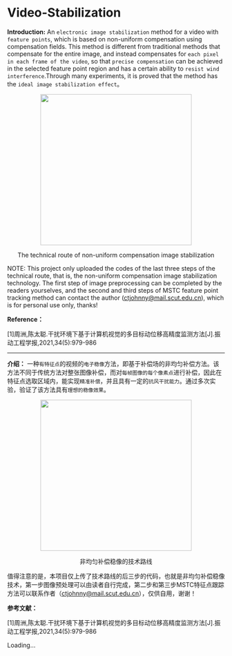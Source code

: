 # Video-Stabilization
**Introduction:** An ``electronic image stabilization`` method for a video with ``feature points``, which is based on non-uniform compensation using compensation fields. This method is different from traditional methods that compensate for the entire image, and instead compensates for ``each pixel in each frame of the video``, so that ``precise compensation`` can be achieved in the selected feature point region and has a certain ability to ``resist wind interference``.Through many experiments, it is proved that the method has the ``ideal image stabilization effect``。

<div align=center><img src=https://github.com/CodeJohnny/Video-Stabilization/assets/97861483/0756de2a-6d4c-4927-bf8f-04d9ba82010cwidth="200" height="350" /></div>

<p align="center">  
The technical route of non-uniform compensation image stabilization
</p> 


NOTE: This project only uploaded the codes of the last three steps of the technical route, that is, the non-uniform compensation image stabilization technology. The first step of image preprocessing can be completed by the readers yourselves, and the second and third steps of MSTC feature point tracking method can contact the author (ctjohnny@mail.scut.edu.cn), which is for personal use only, thanks!

**Reference：**

[1]周洲,陈太聪.干扰环境下基于计算机视觉的多目标动位移高精度监测方法[J].振动工程学报,2021,34(5):979-986

***
**介绍：**
一种``有特征点``的视频的``电子稳像``方法，即基于补偿场的非均匀补偿方法。该方法不同于传统方法对整张图像补偿，而对``每帧图像的每个像素点``进行补偿，因此在特征点选取区域内，能实现``精准补偿``，并且具有一定的``抗风干扰能力``。通过多次实验，验证了该方法具有``理想的稳像效果``。

<div align=center><img src=https://github.com/CodeJohnny/Video-Stabilization/assets/97861483/0756de2a-6d4c-4927-bf8f-04d9ba82010cwidth="200" height="350" /></div>

<p align="center">  
非均匀补偿稳像的技术路线
</p> 

值得注意的是，本项目仅上传了技术路线的后三步的代码，也就是非均匀补偿稳像技术，第一步图像预处理可以由读者自行完成，第二步和第三步MSTC特征点跟踪方法可以联系作者（ctjohnny@mail.scut.edu.cn），仅供自用，谢谢！

**参考文献：**

[1]周洲,陈太聪.干扰环境下基于计算机视觉的多目标动位移高精度监测方法[J].振动工程学报,2021,34(5):979-986

Loading…
